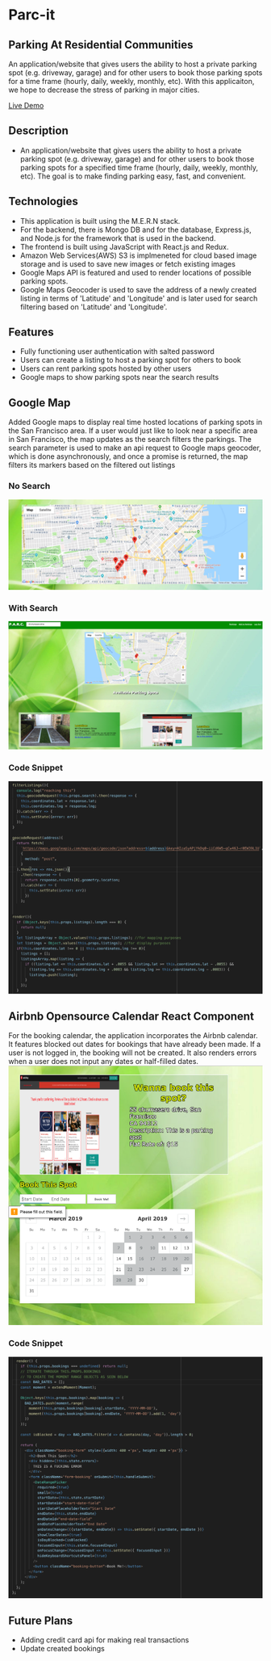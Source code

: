 # Parc-it
## Parking At Residential Communities
An application/website that gives users the ability to host a private parking spot (e.g. driveway, garage) and for other users to book those parking spots for a time frame (hourly, daily, weekly, monthly, etc). With this applicaiton, we hope to decrease the stress of parking in major cities.

[Live Demo](https://parc-it.herokuapp.com/#/)

## Description
* An application/website that gives users the ability to host a private parking spot (e.g. driveway, garage) and for other users to book those parking spots for a specified time frame (hourly, daily, weekly, monthly, etc). The goal is to make finding parking easy, fast, and convenient.

## Technologies
* This application is built using the M.E.R.N stack. 
* For the backend, there is Mongo DB and for the database, Express.js, and Node.js for the framework that is used in the backend.
* The frontend is built using JavaScript with React.js and Redux.
* Amazon Web Services(AWS) S3 is implmeneted for cloud based image storage and is used to save new images or fetch existing images
* Google Maps API is featured and used to render locations of possible parking spots.
* Google Maps Geocoder is used to save the address of a newly created listing in terms of 'Latitude' and 'Longitude' and is later used for search filtering based on 'Latitude' and 'Longitude'.

## Features
* Fully functioning user authentication with salted password
* Users can create a listing to host a parking spot for others to book
* Users can rent parking spots hosted by other users
* Google maps to show parking spots near the search results



## Google Map
Added Google maps to display real time hosted locations of parking spots in the San Francisco area. If a user would just like to look near a specific area in San Francisco, the map updates as the search filters the parkings. The search parameter is used to make an api request to Google maps geocoder, which is done asynchronously, and once a promise is returned, the map filters its markers based on the filtered out listings
### No Search
![Initial](/readmeImgs/map1.jpg)
### With Search
![Initial](/readmeImgs/map2.jpg)
### Code Snippet
![code](/readmeImgs/filter.jpg)

## Airbnb Opensource Calendar React Component
For the booking calendar, the application incorporates the Airbnb calendar. It features blocked out dates for bookings that have already been made. If a user is not logged in, the booking will not be created. It also renders errors when a user does not input any dates or half-filled dates.
![calendar](/readmeImgs/calendar.jpg)
### Code Snippet
![calendar](/readmeImgs/calendarCode.jpg)


## Future Plans
* Adding credit card api for making real transactions
* Update created bookings